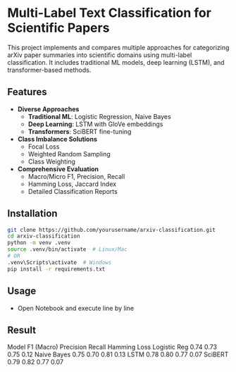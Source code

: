 # Multi-Label Text Classification for Scientific Papers

This project implements and compares multiple approaches for categorizing arXiv paper summaries into scientific domains using multi-label classification. It includes traditional ML models, deep learning (LSTM), and transformer-based methods.


## Features
- **Diverse Approaches**
  - **Traditional ML**: Logistic Regression, Naive Bayes
  - **Deep Learning**: LSTM with GloVe embeddings
  - **Transformers**: SciBERT fine-tuning
- **Class Imbalance Solutions**
  - Focal Loss
  - Weighted Random Sampling
  - Class Weighting
- **Comprehensive Evaluation**
  - Macro/Micro F1, Precision, Recall
  - Hamming Loss, Jaccard Index
  - Detailed Classification Reports

## Installation

```bash
git clone https://github.com/yourusername/arxiv-classification.git
cd arxiv-classification
python -m venv .venv
source .venv/bin/activate  # Linux/Mac
# OR
.venv\Scripts\activate  # Windows
pip install -r requirements.txt 
```

## Usage 
- Open Notebook and execute line by line 

## Result 
Model	F1 (Macro)	Precision	Recall	Hamming Loss
Logistic Reg	0.74	0.73	0.75	0.12
Naive Bayes	0.75	0.70	0.81	0.13
LSTM	0.78	0.80	0.77	0.07
SciBERT	0.79	0.82	0.77	0.07